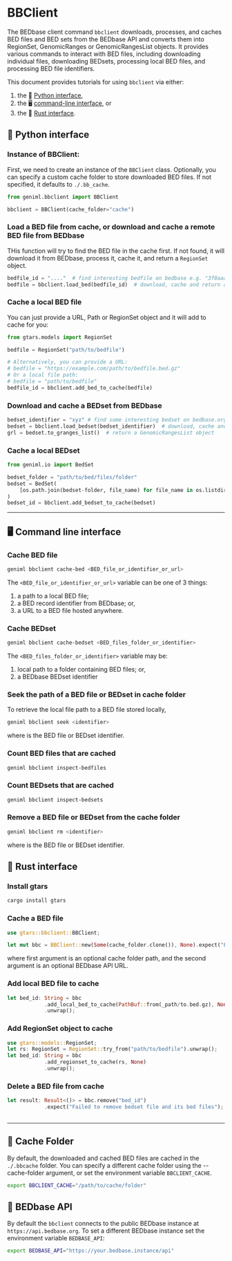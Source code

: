 # BBClient

The BEDbase client command `bbclient` downloads, processes, and caches BED files and BED sets from the BEDbase API and converts them into RegionSet, GenomicRanges or GenomicRangesList objects.
It provides various commands to interact with BED files, including downloading individual files, downloading BEDsets, processing local BED files, and processing BED file identifiers.

This document provides tutorials for using `bbclient` via either:

1. the 🐍 [Python interface](#python-interface),
2. the 🖥️ [command-line interface](#command-line-interface), or 
3. the 🦀 [Rust interface](#rust-interface).

## 🐍 Python interface

### Instance of BBClient:
First, we need to create an instance of the `BBClient` class. Optionally, you can specify a custom cache folder to store downloaded BED files. If not specified, it defaults to `./.bb_cache`.
```python
from geniml.bbclient import BBClient

bbclient = BBClient(cache_folder="cache")
```

### Load a BED file from cache, or download and cache a remote BED file from BEDbase
THis function will try to find the BED file in the cache first. If not found, it will download it from BEDbase, process it, cache it, and return a `RegionSet` object.
```python
bedfile_id = "...."  # find interesting bedfile on bedbase e.g. "3f0aaadf6e8854282f21ea19ab5c061a"
bedfile = bbclient.load_bed(bedfile_id)  # download, cache and return a RegionSet object
```

### Cache a local BED file
You can just provide a URL, Path or RegionSet object and it will add to cache for you:
```python
from gtars.models import RegionSet

bedfile = RegionSet("path/to/bedfile")

# Alternatively, you can provide a URL:
# bedfile = "https://example.com/path/to/bedfile.bed.gz"
# Or a local file path:
# bedfile = "path/to/bedfile"
bedfile_id = bbclient.add_bed_to_cache(bedfile)
```

### Download and cache a **BEDset** from BEDbase

```python
bedset_identifier = "xyz" # find some interesting bedset on bedbase.org
bedset = bbclient.load_bedset(bedset_identifier)  # download, cache and return a BedSet object
grl = bedset.to_granges_list()  # return a GenomicRangesList object
```

### Cache a local BEDset

```python
from geniml.io import BedSet

bedset_folder = "path/to/bed/files/folder"
bedset = BedSet(
    [os.path.join(bedset-folder, file_name) for file_name in os.listdir(bedset_folder)]
)
bedset_id = bbclient.add_bedset_to_cache(bedset)
```

---
## 🖥️ Command line interface

### Cache BED file

```bash
geniml bbclient cache-bed <BED_file_or_identifier_or_url>
```
The `<BED_file_or_identifier_or_url>` variable can be one of 3 things:

1. a path to a local BED file;
2. a BED record identifier from BEDbase; or,
3. a URL to a BED file hosted anywhere.

### Cache BEDset

```bash
geniml bbclient cache-bedset <BED_files_folder_or_identifier>
```
The `<BED_files_folder_or_identifier>` variable may be:

1. local path to a folder containing BED files; or,
2. a BEDbase BEDset identifier


### Seek the path of a BED file or BEDset in cache folder
To retrieve the local file path to a BED file stored locally,

```bash
geniml bbclient seek <identifier>
```
where <identifier> is the BED file or BEDset identifier.


### Count BED files that are cached

```bash
geniml bbclient inspect-bedfiles
```

### Count BEDsets that are cached

```bash
geniml bbclient inspect-bedsets
```

### Remove a BED file or BEDset from the cache folder 

```bash
geniml bbclient rm <identifier>
```
where <identifier> is the BED file or BEDset identifier.


## 🦀 Rust interface

###  Install gtars

```bash
cargo install gtars
```

### Cache a BED file

```rust
use gtars::bbclient::BBClient;

let mut bbc = BBClient::new(Some(cache_folder.clone()), None).expect("Failed to create BBClient");
```

where first argument is an optional cache folder path, and the second argument is an optional BEDbase API URL.

### Add local BED file to cache

```rust
let bed_id: String = bbc
            .add_local_bed_to_cache(PathBuf::from(_path/to.bed.gz), None)
            .unwrap();
```

### Add RegionSet object to cache

```rust
use gtars::models::RegionSet;
let rs: RegionSet = RegionSet::try_from("path/to/bedfile").unwrap();
let bed_id: String = bbc
            .add_regionset_to_cache(rs, None)
            .unwrap();
```

### Delete a BED file from cache

```rust
let result: Result<()> = bbc.remove("bed_id")
            .expect("Failed to remove bedset file and its bed files");
            
```


--- 

## 📂 Cache Folder

By default, the downloaded and cached BED files are cached in the `./.bbcache` folder. 
You can specify a different cache folder using the --cache-folder argument, or set the environment variable `BBCLIENT_CACHE`.

```bash
export BBCLIENT_CACHE="/path/to/cache/folder"
```

## 🔗 BEDbase API
By default the `bbclient` connects to the public BEDbase instance at `https://api.bedbase.org`.
To set a different BEDbase instance set the environment variable `BEDBASE_API`:
```bash
export BEDBASE_API="https://your.bedbase.instance/api"
```